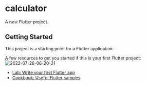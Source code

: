 # calculator

A new Flutter project.

## Getting Started

This project is a starting point for a Flutter application.

A few resources to get you started if this is your first Flutter project:
![2022-07-28-08-20-31](https://user-images.githubusercontent.com/100808044/181436624-27659882-5904-4013-a987-297a15224ad0.gif)

- [Lab: Write your first Flutter app](https://flutter.dev/docs/get-started/codelab)
- [Cookbook: Useful Flutter samples](https://flutter.dev/docs/cookbook)
